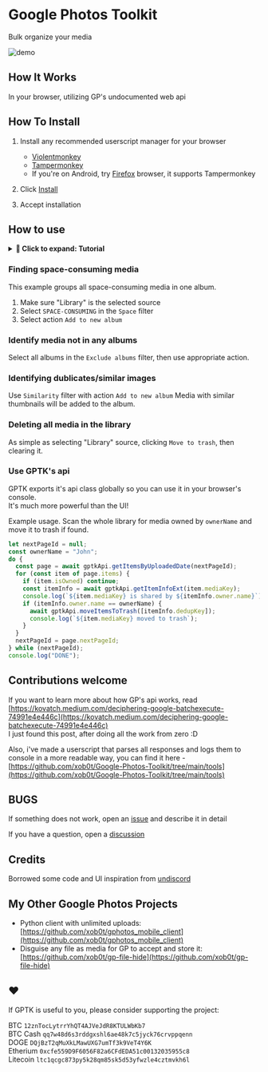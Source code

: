 # Google Photos Toolkit

Bulk organize your media

![demo](media/demo.png)

## How It Works

In your browser, utilizing GP's undocumented web api

## How To Install

1. Install any recommended userscript manager for your browser

   - [Violentmonkey](https://violentmonkey.github.io/)
   - [Tampermonkey](https://www.tampermonkey.net/)
   - If you're on Android, try [Firefox](https://www.mozilla.org/firefox/browsers/mobile/android/) browser, it supports Tampermonkey

2. Click [Install](https://github.com/xob0t/Google-Photos-Toolkit/releases/latest/download/google_photos_toolkit.user.js)
3. Accept installation

## How to use

<details>
  <summary><strong>🚀 Click to expand: Tutorial</strong></summary>

1. Go to [photos.google.com](https://photos.google.com/) and click the GPTK icon in the top bar to open it

   ![demo](media/tutorial/step0.png)

2. Select a source from which to read from:

   ![demo](media/tutorial/step1.png)

3. Use Filters to filter found items with:

   ![demo](media/tutorial/step2.png)

4. Select an action to apply to found items:

   ![demo](media/tutorial/step3.png)

</details>

### Finding space-consuming media

This example groups all space-consuming media in one album.

1. Make sure "Library" is the selected source
2. Select `SPACE-CONSUMING` in the `Space` filter
3. Select action `Add to new album`

### Identify media not in any albums

Select all albums in the `Exclude albums` filter, then use appropriate action.

### Identifying dublicates/similar images

Use `Similarity` filter with action `Add to new album`
Media with similar thumbnails will be added to the album.

### Deleting all media in the library

As simple as selecting "Library" source, clicking `Move to trash`, then clearing it.

### Use GPTK's api

GPTK exports it's api class globally so you can use it in your browser's console.  
It's much more powerful than the UI!

Example usage.
Scan the whole library for media owned by `ownerName` and move it to trash if found.

```js
let nextPageId = null;
const ownerName = "John";
do {
  const page = await gptkApi.getItemsByUploadedDate(nextPageId);
  for (const item of page.items) {
    if (item.isOwned) continue;
    const itemInfo = await gptkApi.getItemInfoExt(item.mediaKey);
    console.log(`${item.mediaKey} is shared by ${itemInfo.owner.name}`);
    if (itemInfo.owner.name == ownerName) {
      await gptkApi.moveItemsToTrash([itemInfo.dedupKey]);
      console.log(`${item.mediaKey} moved to trash`);
    }
  }
  nextPageId = page.nextPageId;
} while (nextPageId);
console.log("DONE");
```

## Contributions welcome

If you want to learn more about how GP's api works, read [https://kovatch.medium.com/deciphering-google-batchexecute-74991e4e446c](https://kovatch.medium.com/deciphering-google-batchexecute-74991e4e446c)  
I just found this post, after doing all the work from zero :D

Also, i've made a userscript that parses all responses and logs them to console in a more readable way, you can find it here - [https://github.com/xob0t/Google-Photos-Toolkit/tree/main/tools](https://github.com/xob0t/Google-Photos-Toolkit/tree/main/tools)

## BUGS

If something does not work, open an [issue](https://github.com/xob0t/Google-Photos-Toolkit/issues) and describe it in detail

If you have a question, open a [discussion](https://github.com/xob0t/Google-Photos-Toolkit/discussions)

## Credits

Borrowed some code and UI inspiration from [undiscord](https://github.com/victornpb/undiscord)

## My Other Google Photos Projects

- Python client with unlimited uploads: [https://github.com/xob0t/gphotos_mobile_client](https://github.com/xob0t/gphotos_mobile_client)
- Disguise any file as media for GP to accept and store it: [https://github.com/xob0t/gp-file-hide](https://github.com/xob0t/gp-file-hide)

## ♥

If GPTK is useful to you, please consider supporting the project:

BTC `12znTocLytrrYhQT4AJVeJdR8KTULWbKb7`  
BTC Cash `qq7w48d6s3rddgxshl6ae48k7c5jyck76crvppqenn`  
DOGE `DQjBzT2qMuXkLMawUXG7umTf3k9VeT4Y6K`  
Etherium `0xcfe559D9F6056F82a6CFdEDA51c00132035955c8`  
Litecoin `ltc1qcgc873py5k28qm85sk5d53yfwzle4cztmvkh6l`
